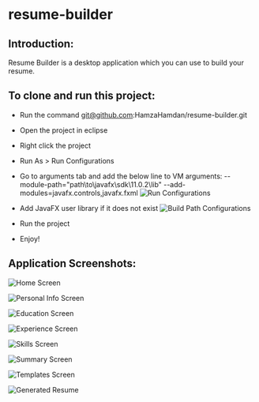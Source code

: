# resume-builder

## Introduction:
Resume Builder is a desktop application which you can use to build your resume.

## To clone and run this project:
* Run the command git@github.com:HamzaHamdan/resume-builder.git
* Open the project in eclipse
* Right click the project
* Run As > Run Configurations
* Go to arguments tab and add the below line to VM arguments: --module-path="path\to\javafx\sdk\11.0.2\lib" --add-modules=javafx.controls,javafx.fxml ![Run Configurations](./readme-screenshots/run-configurations.png)


* Add JavaFX user library if it does not exist ![Build Path Configurations](./readme-screenshots/build-path-configurations.png)


* Run the project
* Enjoy!

## Application Screenshots:
![Home Screen](./readme-screenshots/home.png)

![Personal Info Screen](./readme-screenshots/personal-info.png)

![Education Screen](./readme-screenshots/education.png)

![Experience Screen](./readme-screenshots/experience.png)

![Skills Screen](./readme-screenshots/skills.png)

![Summary Screen](./readme-screenshots/summary.png)

![Templates Screen](./readme-screenshots/templates.png)

![Generated Resume](./readme-screenshots/resume-pdf.png)